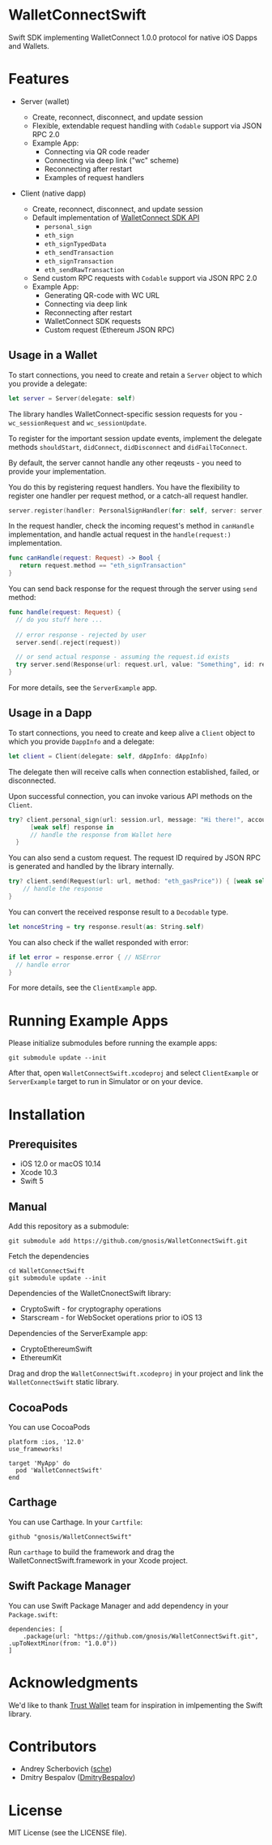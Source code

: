 # WalletConnectSwift

Swift SDK implementing WalletConnect 1.0.0 protocol for native iOS Dapps and Wallets.

# Features

- Server (wallet)
  - Create, reconnect, disconnect, and update session
  - Flexible, extendable request handling with `Codable` support via JSON RPC 2.0
  - Example App:
    - Connecting via QR code reader
    - Connecting via deep link ("wc" scheme)
    - Reconnecting after restart
    - Examples of request handlers

- Client (native dapp)
  - Create, reconnect, disconnect, and update session
  - Default implementation of [WalletConnect SDK API](https://docs.walletconnect.org/json-rpc/ethereum)
    - `personal_sign`
    - `eth_sign`
    - `eth_signTypedData`
    - `eth_sendTransaction`
    - `eth_signTransaction`
    - `eth_sendRawTransaction`
  - Send custom RPC requests with `Codable` support via JSON RPC 2.0
  - Example App:
    - Generating QR-code with WC URL
    - Connecting via deep link
    - Reconnecting after restart
    - WalletConnect SDK requests
    - Custom request (Ethereum JSON RPC)

## Usage in a Wallet

To start connections, you need to create and retain a `Server` object to which you provide a delegate:

```Swift
let server = Server(delegate: self)
```

The library handles WalletConnect-specific session requests for you - `wc_sessionRequest` and `wc_sessionUpdate`. 

To register for the important session update events, implement the delegate methods `shouldStart`, `didConnect`, `didDisconnect` and `didFailToConnect`.

By default, the server cannot handle any other reqeusts - you need to provide your implementation.

You do this by registering request handlers. You have the flexibility to register one handler per request method, or a catch-all request handler.

```Swift
server.register(handler: PersonalSignHandler(for: self, server: server, wallet: wallet))
```

In the request handler, check the incoming request's method in `canHandle` implementation, and handle actual request in the `handle(request:)` implementation.

```Swift
func canHandle(request: Request) -> Bool {
   return request.method == "eth_signTransaction"
}
```

You can send back response for the request through the server using `send` method:

```Swift
func handle(request: Request) {
  // do you stuff here ...
  
  // error response - rejected by user
  server.send(.reject(request))

  // or send actual response - assuming the request.id exists
  try server.send(Response(url: request.url, value: "Something", id: request.id!))
}
```

For more details, see the `ServerExample` app.


## Usage in a Dapp

To start connections, you need to create and keep alive a `Client` object to which you provide `DappInfo` and a delegate:

```Swift
let client = Client(delegate: self, dAppInfo: dAppInfo)
```

The delegate then will receive calls when connection established, failed, or disconnected.

Upon successful connection, you can invoke various API methods on the `Client`.

```Swift
try? client.personal_sign(url: session.url, message: "Hi there!", account: session.walletInfo!.accounts[0]) {
      [weak self] response in
      // handle the response from Wallet here
  }
```

You can also send a custom request. The request ID required by JSON RPC is generated and handled by the library internally.

```Swift
try? client.send(Request(url: url, method: "eth_gasPrice")) { [weak self] response in
    // handle the response
}
```

You can convert the received response result to a `Decodable` type.

```Swift
let nonceString = try response.result(as: String.self)
```

You can also check if the wallet responded with error:

```Swift
if let error = response.error { // NSError
  // handle error
}
```

For more details, see the `ClientExample` app.

# Running Example Apps

Please initialize submodules before running the example apps:

```
git submodule update --init
```

After that, open `WalletConnectSwift.xcodeproj` and select `ClientExample` or `ServerExample` target to run in Simulator or on your device.

# Installation

## Prerequisites

- iOS 12.0 or macOS 10.14
- Xcode 10.3
- Swift 5

## Manual

Add this repository as a submodule:

```
git submodule add https://github.com/gnosis/WalletConnectSwift.git
```

Fetch the dependencies

```
cd WalletConnectSwift
git submodule update --init
```

Dependencies of the WalletCnonectSwift library:
- CryptoSwift - for cryptography operations
- Starscream - for WebSocket operations prior to iOS 13

Dependencies of the ServerExample app:
- CryptoEthereumSwift
- EthereumKit

Drag and drop the `WalletConnectSwift.xcodeproj` in your project and link the
`WalletConnectSwift` static library.

## CocoaPods

You can use CocoaPods

    platform :ios, '12.0'
    use_frameworks!

    target 'MyApp' do
      pod 'WalletConnectSwift'
    end

## Carthage

You can use Carthage. In your `Cartfile`:

    github "gnosis/WalletConnectSwift"

Run `carthage` to build the framework and drag the WalletConnectSwift.framework in your Xcode project.

## Swift Package Manager

You can use Swift Package Manager and add dependency in your `Package.swift`:

    dependencies: [
        .package(url: "https://github.com/gnosis/WalletConnectSwift.git", .upToNextMinor(from: "1.0.0"))
    ]

# Acknowledgments

We'd like to thank [Trust Wallet](https://github.com/trustwallet/wallet-connect-swift) team for inspiration in imlpementing the Swift library.

# Contributors

* Andrey Scherbovich ([sche](https://github.com/sche))
* Dmitry Bespalov ([DmitryBespalov](https://github.com/DmitryBespalov))

# License

MIT License (see the LICENSE file).
